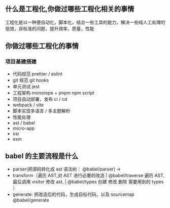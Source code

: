 ## 什么是工程化,你做过哪些工程化相关的事情

工程化是以一种便自动化，脚本化，结合一些工具的能力，解决一些纯人工处理的低效，非标准的问题，提升效率，质量，性能

## 你做过哪些工程化的事情

### 项目基建搭建

- 代码规范 prettier / eslint
- git 规范 git hooks
- 单元测试 jest
- 工程架构 monorepe + pnpm npm script
- 项目自动部署，发布 ci / cd
- webpack / vite
- 脚本实现多语言 / 多主题解析
- 性能处理
- ast / babel
- micro-app
- ssr
- esm

## babel 的主要流程是什么

- parser(把源码转化成 ast 语法树｜ @babel/parser) ->
- transform（遍历 AST,对 AST 进行必要的改造 | @babel/traverse 遍历 AST, 最后调用 visitor 修改 ast, | @babel/types 创建 修改 删除 需要用到的 types ）
- generate: 把改造后的代码，生成目标代码，以及 sourcemap @babel/generate
